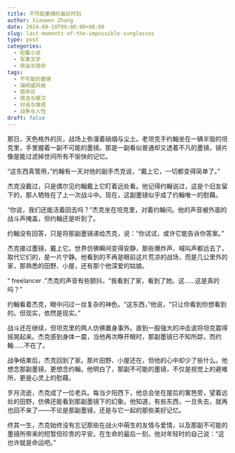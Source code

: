 ```yaml
---
title: 不可能墨镜的最后时刻
author: Xiaowen Zhang
date: 2024-09-10T09:00:00+08:00
slug: last-moments-of-the-impossible-sunglasses
type: post
categories:
  - 短篇小说
  - 军事文学
  - 命运与宿命
tags:
  - 不可能的墨镜
  - 海明威风格
  - 宿命论
  - 简洁与硬汉
  - 对话与情感
  - 战争与人性
draft: false
---
```


那日，天色格外的灰，战场上弥漫着硝烟与尘土。老坦克手约翰坐在一辆半毁的坦克里，手里握着一副不可能的墨镜。那是一副看似普通却又透着不凡的墨镜，镜片像是能过滤掉世间所有不愉快的记忆。

“这东西真管用，”约翰有一天对他的副手杰克说，“戴上它，一切都变得简单了。”

杰克没戴过，只是偶尔见约翰戴上它盯着远处看。他记得约翰说过，这是个旧友留下的，那人牺牲在了上一次战斗中。现在，这副墨镜似乎成了约翰唯一的慰藉。

“你说，我们还能活着回去吗？”杰克坐在坦克里，对着约翰问。他的声音被外面的战斗声掩盖，但约翰还是听到了。

约翰没有回答，只是将那副墨镜递给杰克，说：“你试试，或许它能告诉你答案。”

杰克接过墨镜，戴上它。世界仿佛瞬间变得安静，那些爆炸声、喊叫声都远去了，取代它们的，是一片宁静。他看到的不再是眼前这片荒凉的战场，而是几公里外的家，那熟悉的田野、小屋，还有那个他深爱的姑娘。

“ freelancer .”杰克的声音有些颤抖，“我看到了家，看到了她。这……这是真的吗？”

约翰看着杰克，眼中闪过一丝复杂的神色。“这东西，”他说，“只让你看到你想看到的。但现实，依然是现实。”

战斗还在继续，但坦克里的两人仿佛置身事外。直到一股强大的冲击波将坦克震得摇晃起来。杰克感到身体一震，当他再次睁开眼时，那副墨镜已不知所踪，而约翰……不在了。

战争结束后，杰克回到了家。那片田野、小屋还在，但他的心中却少了些什么。他想念那副墨镜，更想念约翰。他明白了，那副不可能的墨镜，不仅是视觉上的避难所，更是心灵上的慰藉。

岁月流逝，杰克成了一位老兵。每当夕阳西下，他总会坐在屋后的篱笆旁，望着远处的田野，仿佛还能看到那副墨镜下的幻象。他知道，有些东西，一旦失去，就再也回不来了——不论是那副墨镜，还是与它一起的那些美好记忆。

终其一生，杰克始终没有忘记那些在战火中萌生的友情与爱情，以及那副不可能的墨镜所带来的短暂但珍贵的平安。在生命的最后一刻，他对年轻时的自己说：“这也许就是命运吧。”